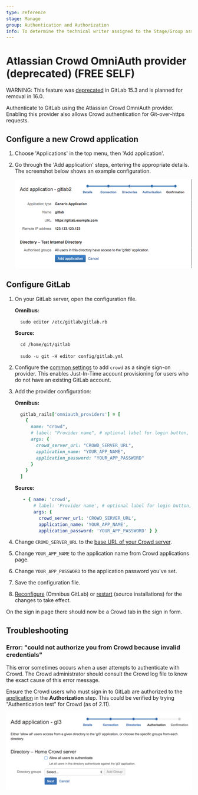 ```yaml
---
type: reference
stage: Manage
group: Authentication and Authorization
info: To determine the technical writer assigned to the Stage/Group associated with this page, see https://about.gitlab.com/handbook/product/ux/technical-writing/#assignments
---
```


# Atlassian Crowd OmniAuth provider (deprecated) **(FREE SELF)**

WARNING:
This feature was [deprecated](https://gitlab.com/gitlab-org/gitlab/-/issues/369117) in GitLab 15.3 and is planned for
removal in 16.0.

Authenticate to GitLab using the Atlassian Crowd OmniAuth provider. Enabling
this provider also allows Crowd authentication for Git-over-https requests.

## Configure a new Crowd application

1. Choose 'Applications' in the top menu, then 'Add application'.
1. Go through the 'Add application' steps, entering the appropriate details.
   The screenshot below shows an example configuration.

   ![Example Crowd application configuration](img/crowd_application.png)

## Configure GitLab

1. On your GitLab server, open the configuration file.

   **Omnibus:**

   ```shell
     sudo editor /etc/gitlab/gitlab.rb
   ```

   **Source:**

   ```shell
     cd /home/git/gitlab

     sudo -u git -H editor config/gitlab.yml
   ```

1. Configure the [common settings](../../integration/omniauth.md#configure-common-settings)
   to add `crowd` as a single sign-on provider. This enables Just-In-Time
   account provisioning for users who do not have an existing GitLab account.

1. Add the provider configuration:

   **Omnibus:**

   ```ruby
     gitlab_rails['omniauth_providers'] = [
       {
         name: "crowd",
         # label: "Provider name", # optional label for login button, defaults to "Crowd"
         args: {
           crowd_server_url: "CROWD_SERVER_URL",
           application_name: "YOUR_APP_NAME",
           application_password: "YOUR_APP_PASSWORD"
         }
       }
     ]
   ```

   **Source:**

   ```yaml
      - { name: 'crowd',
          # label: 'Provider name', # optional label for login button, defaults to "Crowd"
          args: {
            crowd_server_url: 'CROWD_SERVER_URL',
            application_name: 'YOUR_APP_NAME',
            application_password: 'YOUR_APP_PASSWORD' } }
   ```

1. Change `CROWD_SERVER_URL` to the [base URL of your Crowd server](https://confluence.atlassian.com/crowdkb/how-to-change-the-crowd-base-url-245827278.html).
1. Change `YOUR_APP_NAME` to the application name from Crowd applications page.
1. Change `YOUR_APP_PASSWORD` to the application password you've set.
1. Save the configuration file.
1. [Reconfigure](../restart_gitlab.md#omnibus-gitlab-reconfigure) (Omnibus GitLab) or [restart](../restart_gitlab.md#installations-from-source) (source installations) for
   the changes to take effect.

On the sign in page there should now be a Crowd tab in the sign in form.

## Troubleshooting

### Error: "could not authorize you from Crowd because invalid credentials"

This error sometimes occurs when a user attempts to authenticate with Crowd. The
Crowd administrator should consult the Crowd log file to know the exact cause of
this error message.

Ensure the Crowd users who must sign in to GitLab are authorized to the
[application](#configure-a-new-crowd-application) in the **Authorization** step.
This could be verified by trying "Authentication test" for Crowd (as of 2.11).

![Example Crowd application authorization configuration](img/crowd_application_authorisation.png)
